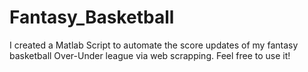 # Fantasy_Basketball
I created a Matlab Script to automate the score updates of my fantasy basketball Over-Under league via web scrapping. Feel free to use it!
